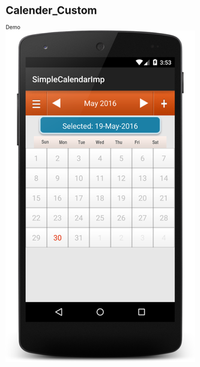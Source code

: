 # Calender_Custom
Demo 
![](https://github.com/bulbulhossen/Calender_Custom/blob/master/demo.png?raw=true)


